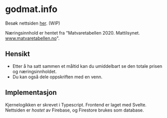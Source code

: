 # godmat.info

Besøk nettsiden [her](https://godmat.info/). (WIP)

Næringsinnhold er hentet fra "Matvaretabellen 2020. Mattilsynet. www.matvaretabellen.no".

## Hensikt

- Etter å ha satt sammen et måltid kan du umiddelbart se den totale prisen og næringsinnholdet.
- Du kan også dele oppskriften med en venn.

## Implementasjon

Kjernelogikken er skrevet i Typescript. Frontend er laget med Svelte. Nettsiden er _hostet_ av Firebase, og Firestore brukes som database.
